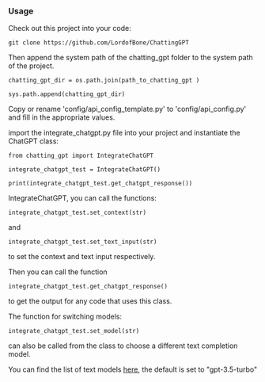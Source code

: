 ### Usage

Check out this project into your code:

```git clone https://github.com/LordofBone/ChattingGPT```

Then append the system path of the chatting_gpt folder to the system path of the project.

`chatting_gpt_dir = os.path.join(path_to_chatting_gpt )`

`sys.path.append(chatting_gpt_dir)`

Copy or rename 'config/api_config_template.py' to 'config/api_config.py' and fill in the appropriate values.

import the integrate_chatgpt.py file into your project and instantiate the ChatGPT class:

```from chatting_gpt import IntegrateChatGPT```

```integrate_chatgpt_test = IntegrateChatGPT()```

```print(integrate_chatgpt_test.get_chatgpt_response())```

IntegrateChatGPT, you can call
the functions:

```integrate_chatgpt_test.set_context(str) ```

and 

```integrate_chatgpt_test.set_text_input(str)```

to set the context and text input respectively.

Then you can call the function

```integrate_chatgpt_test.get_chatgpt_response()```

to get the output for any code that uses this class.

The function for switching models:

```integrate_chatgpt_test.set_model(str)```

can also be called from the class to choose a different text completion model.

You can find the list of text models [here](https://platform.openai.com/docs/models/gpt-3-5), the default is set to
"gpt-3.5-turbo"